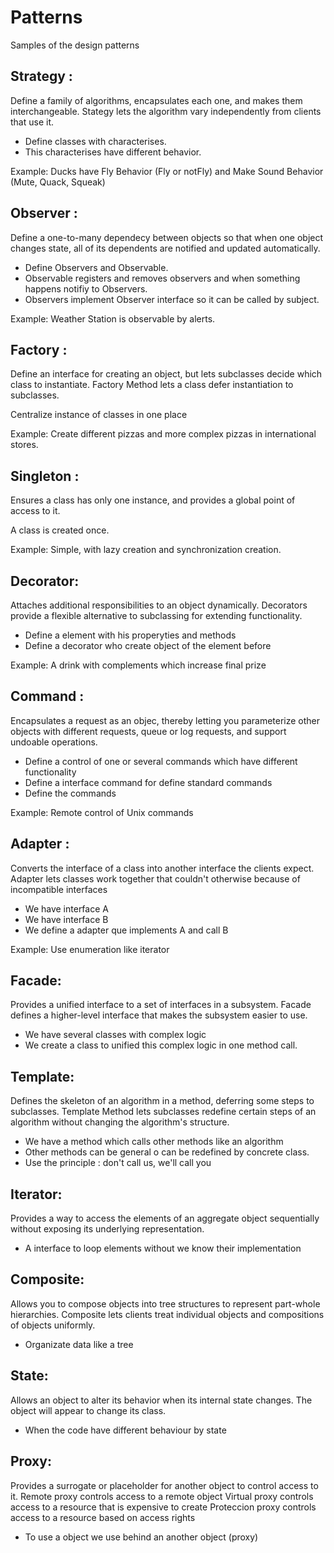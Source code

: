 # Patterns
Samples of the design patterns
## Strategy :
Define a family of algorithms, encapsulates each one, and makes them interchangeable. 
Stategy lets the algorithm vary independently from clients that use it.
- Define classes with characterises.
- This characterises have different behavior.

Example:
Ducks have Fly Behavior (Fly or notFly) and Make Sound Behavior (Mute, Quack, Squeak)

## Observer :
Define a one-to-many dependecy between objects so that when one object changes state, all of
its dependents are notified and updated automatically.

- Define Observers and Observable.
- Observable registers and removes observers and when something happens notifiy to
Observers.
- Observers implement Observer interface so it can be called by subject.

Example: Weather Station is observable by alerts.

## Factory :
Define an interface for creating an object, but lets subclasses decide which class to instantiate.
Factory Method lets a class defer instantiation to subclasses.

Centralize instance of classes in one place

Example: Create different pizzas and more complex pizzas in international stores.

## Singleton :
Ensures a class has only one instance, and provides a global point of access to it.

A class is created once.

Example: Simple, with lazy creation and synchronization creation.

## Decorator:
Attaches additional responsibilities to an object dynamically. 
Decorators provide a flexible alternative to subclassing for extending functionality.

- Define a element with his properyties and methods
- Define a decorator who create object of the element before

Example: A drink with complements which increase final prize

## Command :
Encapsulates a request as an objec, thereby letting you parameterize other objects with different requests, queue or
log requests, and support undoable operations.

- Define a control of one or several commands which have different functionality
- Define a interface command for define standard commands
- Define the commands

Example: Remote control of Unix commands

## Adapter :
Converts the interface of a class into another interface the clients expect.
Adapter lets classes work together that couldn't otherwise because of incompatible 
interfaces

- We have interface A
- We have interface B
- We define a adapter que implements A and call B

Example: Use enumeration like iterator

## Facade:
Provides a unified interface to a set of interfaces in a subsystem. Facade defines a higher-level
interface that makes the subsystem easier to use.

- We have several classes with complex logic
- We create a class to unified this complex logic in one method call.

## Template:
Defines the skeleton of an algorithm in a method, deferring some steps to subclasses.
Template Method lets subclasses redefine certain steps of an algorithm without changing the
algorithm's structure.

- We have a method which calls other methods like an algorithm
- Other methods can be general o can be redefined by concrete class.
- Use the principle : don't call us, we'll call you

## Iterator:
Provides a way to access the elements of an aggregate object sequentially without exposing its underlying 
representation.

- A interface to loop elements without we know their implementation

## Composite:
Allows you to compose objects into tree structures to represent part-whole hierarchies. Composite lets 
clients treat individual objects and compositions of objects uniformly.

- Organizate data like a tree

## State:
Allows an object to alter its behavior when its internal state changes. The object will
appear to change its class.

- When the code have different behaviour by state

## Proxy:
Provides a surrogate or placeholder for another object to control access to it.
Remote proxy controls access to a remote object
Virtual proxy controls access to a resource that is expensive to create
Proteccion proxy controls access to a resource based on access rights

- To use a object we use behind an another object (proxy)